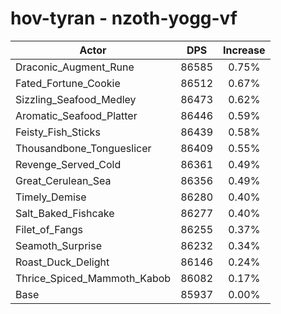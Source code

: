 # hov-tyran - nzoth-yogg-vf
| Actor | DPS | Increase |
|---|:---:|:---:|
|Draconic_Augment_Rune|86585|0.75%|
|Fated_Fortune_Cookie|86512|0.67%|
|Sizzling_Seafood_Medley|86473|0.62%|
|Aromatic_Seafood_Platter|86446|0.59%|
|Feisty_Fish_Sticks|86439|0.58%|
|Thousandbone_Tongueslicer|86409|0.55%|
|Revenge_Served_Cold|86361|0.49%|
|Great_Cerulean_Sea|86356|0.49%|
|Timely_Demise|86280|0.40%|
|Salt_Baked_Fishcake|86277|0.40%|
|Filet_of_Fangs|86255|0.37%|
|Seamoth_Surprise|86232|0.34%|
|Roast_Duck_Delight|86146|0.24%|
|Thrice_Spiced_Mammoth_Kabob|86082|0.17%|
|Base|85937|0.00%|
